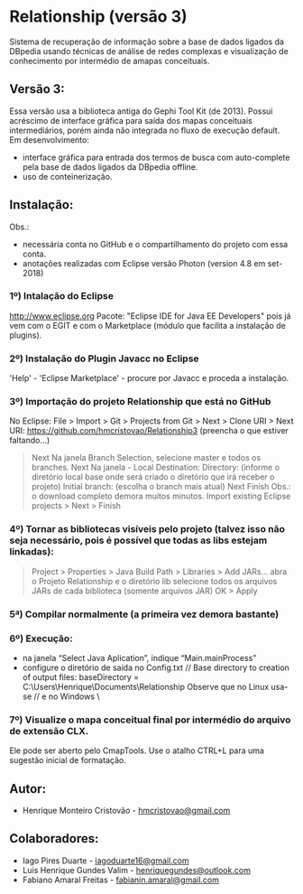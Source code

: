 # Relationship (versão 3)

Sistema de recuperação de informação sobre a base de dados ligados da DBpedia usando técnicas de análise de redes complexas e visualização de conhecimento por intermédio de amapas conceituais.

## Versão 3:

Essa versão usa a biblioteca antiga do Gephi Tool Kit (de 2013). Possui acréscimo de interface gráfica para saída dos mapas conceituais intermediários, porém ainda não integrada no fluxo de execução default. 
Em desenvolvimento:
* interface gráfica para entrada dos termos de busca com auto-complete pela base de dados ligados da DBpedia offline.
* uso de conteinerização.

## Instalação:

Obs.: 
* necessária conta no GitHub e o compartilhamento do projeto com essa conta.
* anotações realizadas com Eclipse versão Photon (version 4.8 em set-2018)

### 1º) Intalação do Eclipse
http://www.eclipse.org
Pacote: "Eclipse IDE for Java EE Developers" pois já vem com o EGIT e com o Marketplace (módulo que facilita a instalação de plugins).

### 2º) Instalação do Plugin Javacc no Eclipse
'Help' - 'Eclipse Marketplace' - procure por Javacc e proceda a instalação.

### 3º) Importação do projeto Relationship que está no GitHub
No Eclipse: File > Import > Git > Projects from Git > Next > Clone URI > Next
URI: https://github.com/hmcristovao/Relationship3
(preencha o que estiver faltando...)
> Next
Na janela Branch Selection, selecione master e todos os branches.
> Next
Na janela - Local Destination: 
Directory: (informe o diretório local base onde será criado o diretório que irá receber o projeto)
Initial branch: (escolha o branch mais atual)
> Next
> Finish
Obs.: o download completo demora muitos minutos.
> Import existing Eclipse projects > Next > Finish

### 4º) Tornar as bibliotecas visíveis pelo projeto (talvez isso não seja necessário, pois é possível que todas as libs estejam linkadas):
> Project > Properties > Java Build Path > Libraries > Add JARs…
abra o Projeto Relationship e o diretório lib
selecione todos os arquivos JARs de cada biblioteca (somente arquivos JAR)
> OK > Apply

### 5ª) Compilar normalmente (a primeira vez demora bastante)

### 6º) Execução:
* na janela “Select Java Aplication”, indique “Main.mainProcess”
* configure o diretório de saída no Config.txt
// Base directory to creation of output files:
baseDirectory = C:\\Users\\Henrique\\Documents\\Relationship
Observe que no Linux usa-se // e no Windows \\

### 7º) Visualize o mapa conceitual final por intermédio do arquivo de extensão CLX.
Ele pode ser aberto pelo CmapTools.
Use o atalho CTRL+L para uma sugestão inicial de formatação.

## Autor:

* Henrique Monteiro Cristovão - hmcristovao@gmail.com

## Colaboradores:

* Iago Pires Duarte - iagoduarte16@gmail.com 
* Luis Henrique Gundes Valim - henriquegundes@outlook.com 
* Fabiano Amaral Freitas - fabianin.amaral@gmail.com 

